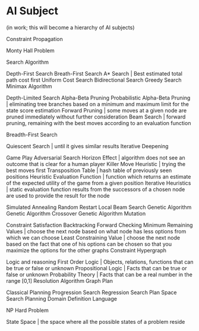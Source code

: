 # AI Subject

(in work; this will become a hierarchy of AI subjects)

Constraint Propagation

Monty Hall Problem



Search Algorithm

Depth-First Search
Breath-First Search
A* Search | Best estimated total path cost first
Uniform Cost Search
Bidirectional Search
Greedy Search
Minimax Algorithm

Depth-Limited Search
Alpha-Beta Pruning
Probabilistic Alpha-Beta Pruning | eliminating tree branches based on a minimum and maximum limit for the state score estimation
Forward Pruning | some moves at a given node are pruned immediately without further consideration
Beam Search | forward pruning, remaining with the best moves according to an evaluation function

Breadth-First Search

Quiescent Search | until it gives similar results
Iterative Deepening

Game Play
Adversarial Search
Horizon Effect | algorithm does not see an outcome that is clear for a human player
Killer Move Heuristic | trying the best moves first
Transposition Table | hash table of previously seen positions
Heuristic Evaluation Function | function which returns an estimate of the expected utility of the game from a given position
Iterative Heuristics | static evaluation function results from the successors of a chosen node are used to provide the result for the node

Simulated Annealing
Random Restart
Local Beam Search
Genetic Algorithm
Genetic Algorithm Crossover
Genetic Algorithm Mutation

Constraint Satisfaction
Backtracking
Forward Checking
Minimum Remaining Values | choose the next node based on what node has less options from which we can choose
Least Constraining Value | choose the next node based on the fact that one of his options can be chosen so that you maximize the options for the other graphs
Constraint Hypergraph

Logic and reasoning
First Order Logic | Objects, relations, functions that can be true or false or unknown
Propositional Logic | Facts that can be true or false or unknown
Probability Theory | Facts that can be a real number in the range [0,1]
Resolution Algorithm
Graph Plan

Classical Planning
Progression Search
Regression Search
Plan Space Search
Planning Domain Definition Language

NP Hard Problem

State Space | the space where all the possible states of a problem reside
